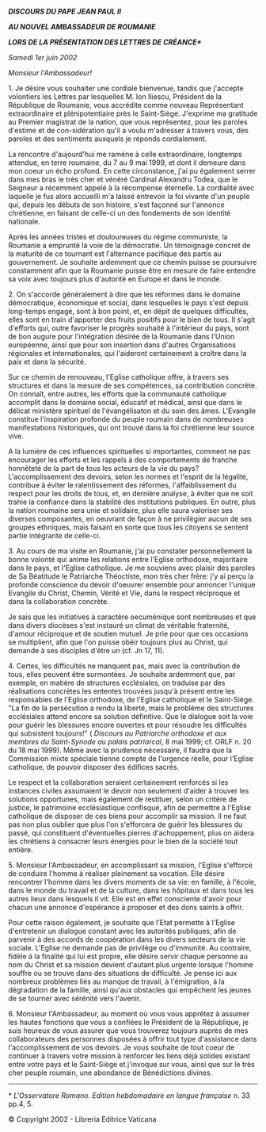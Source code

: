 ***DISCOURS DU PAPE JEAN PAUL II***

***AU NOUVEL AMBASSADEUR DE ROUMANIE***

***LORS DE LA PRÉSENTATION DES LETTRES DE CRÉANCE\****

*Samedi 1er juin 2002*

*Monsieur l'Ambassadeur!*

1\. Je désire vous souhaiter une cordiale bienvenue, tandis que j'accepte volontiers les Lettres par lesquelles M. Ion Iliescu, Président de la République de Roumanie, vous accrédite comme nouveau Représentant extraordinaire et plénipotentiaire près le Saint-Siège. J'exprime ma gratitude au Premier magistrat de la nation, que vous représentez, pour les paroles d'estime et de con-sidération qu'il a voulu m'adresser à travers vous, des paroles et des sentiments auxquels je réponds cordialement.

La rencontre d'aujourd'hui me ramène à celle extraordinaire, longtemps attendue, en terre roumaine, du 7 au 9 mai 1999, et dont il demeure dans mon coeur un écho profond. En cette circonstance, j'ai pu également serrer dans mes bras le très cher et vénéré Cardinal Alexandru Todea, que le Seigneur a récemment appelé à la récompense éternelle. La cordialité avec laquelle je fus alors accueilli m'a laissé entrevoir la foi vivante d'un peuple qui, depuis les débuts de son histoire, s'est façonné sur l'annonce chrétienne, en faisant de celle-ci un des fondements de son identité nationale.

Après les années tristes et douloureuses du régime communiste, la Roumanie a emprunté la voie de la démocratie. Un témoignage concret de la maturité de ce tournant est l'alternance pacifique des partis au gouvernement. Je souhaite ardemment que ce chemin puisse se poursuivre constamment afin que la Roumanie puisse être en mesure de faire entendre sa voix avec toujours plus d'autorité en Europe et dans le monde.

2\. On s'accorde généralement à dire que les réformes dans le domaine démocratique, économique et social, dans lesquelles le pays s'est depuis long-temps engagé, sont à bon point, et, en dépit de quelques difficultés, elles sont en train d'apporter des fruits positifs pour le bien de tous. Il s'agit d'efforts qui, outre favoriser le progrès souhaité à l'intérieur du pays, sont de bon augure pour l'intégration désirée de la Roumanie dans l'Union européenne, ainsi que pour son insertion dans d'autres Organisations régionales et internationales, qui l'aideront certainement à croître dans la paix et dans la sécurité.

Sur ce chemin de renouveau, l'Eglise catholique offre, à travers ses structures et dans la mesure de ses compétences, sa contribution concrète. On connaît, entre autres, les efforts que la communauté catholique accomplit dans le domaine social, éducatif et médical, ainsi que dans le délicat ministère spirituel de l'évangélisaton et du soin des âmes. L'Evangile constitue l'inspiration profonde du peuple roumain dans de nombreuses manifestations historiques, qui ont trouvé dans la foi chrétienne leur source vive.

A la lumière de ces influences spirituelles si importantes, comment ne pas encourager les efforts et les rappels à des comportements de franche honnêteté de la part de tous les acteurs de la vie du pays? L'accomplissement des devoirs, selon les normes et l'esprit de la légalité, contribue à éviter le ralentissement des réformes, l'affaiblissement du respect pour les droits de tous, et, en dernière analyse, à éviter que ne soit trahie la confiance dans la stabilité des institutions publiques. En outre, plus la nation roumaine sera unie et solidaire, plus elle saura valoriser ses diverses composantes, en oeuvrant de façon à ne privilégier aucun de ses groupes ethniques, mais faisant en sorte que tous les citoyens se sentent partie intégrante de celle-ci.

3\. Au cours de ma visite en Roumanie, j'ai pu constater personnellement la bonne volonté qui anime les relations entre l'Eglise orthodoxe, majoritaire dans le pays, et l'Eglise catholique. Je me souviens avec plaisir des paroles de Sa Béatitude le Patriarche Théoctiste, mon très cher frère: j'y ai perçu la profonde conscience du devoir d'oeuvrer ensemble pour annoncer l'unique Evangile du Christ, Chemin, Vérité et Vie, dans le respect réciproque et dans la collaboration concrète.

Je sais que les initiatives à caractère oecuménique sont nombreuses et que dans divers diocèses s'est instauré un climat de véritable fraternité, d'amour réciproque et de soutien mutuel. Je prie pour que ces occasions se multiplient, afin que l'on puisse obéir toujours plus au Christ, qui demande à ses disciples d'être un (cf. Jn 17, 11).

4\. Certes, les difficultés ne manquent pas, mais avec la contribution de tous, elles peuvent être surmontées. Je souhaite ardemment que, par exemple, en matière de structures ecclésiales, on traduise par des réalisations concrètes les ententes trouvées jusqu'à présent entre les responsables de l'Eglise orthodoxe, de l'Eglise catholique et le Saint-Siège. "La fin de la persécution a rendu la liberté, mais le problème des structures ecclésiales attend encore sa solution définitive. Que le dialogue soit la voie pour guérir les blessures encore ouvertes et pour résoudre les difficultés qui subsistent toujours!" ( *Discours au Patriarche orthodoxe et aux membres du Saint-Synode au palais patriarcal*, 8 mai 1999; cf. ORLF n. 20 du 18 mai 1999). Même avec la prudence nécessaire, il faudra que la Commission mixte spéciale tienne compte de l'urgence réelle, pour l'Eglise catholique, de pouvoir disposer des édifices sacrés.

Le respect et la collaboration seraient certainement renforcés si les instances civiles assumaient le devoir non seulement d'aider à trouver les solutions opportunes, mais également de restituer, selon un critère de justice, le patrimoine ecclésiastique confisqué, afin de permettre à l'Eglise catholique de disposer de ces biens pour accomplir sa mission. Il ne faut pas non plus oublier que plus l'on s'efforcera de guérir les blessures du passé, qui constituent d'éventuelles pierres d'achoppement, plus on aidera les chrétiens à consacrer leurs énergies pour le bien de la société tout entière.

5\. Monsieur l'Ambassadeur, en accomplissant sa mission, l'Eglise s'efforce de conduire l'homme à réaliser pleinement sa vocation. Elle désire rencontrer l'homme dans les divers moments de sa vie: en famille, à l'école, dans le monde du travail et de la culture, dans les hôpitaux et dans tous les autres lieux dans lesquels il vit. Elle est en effet consciente d'avoir pour chacun une annonce d'espérance à proposer et des dons saints à offrir.

Pour cette raison également, je souhaite que l'Etat permette à l'Eglise d'entretenir un dialogue constant avec les autorités publiques, afin de parvenir à des accords de coopération dans les divers secteurs de la vie sociale. L'Eglise ne demande pas de privilège ou d'immunité. Au contraire, fidèle à la finalité qui lui est propre, elle désire servir chaque personne au nom du Christ et sa mission devient d'autant plus urgente lorsque l'homme souffre ou se trouve dans des situations de difficulté. Je pense ici aux nombreux problèmes liés au manque de travail, à l'émigration, à la dégradation de la famille, ainsi qu'aux obstacles qui empêchent les jeunes de se tourner avec sérénité vers l'avenir.

6\. Monsieur l'Ambassadeur, au moment où vous vous apprêtez à assumer les hautes fonctions que vous a confiées le Président de la République, je suis heureux de vous assurer que vous trouverez toujours auprès de mes collaborateurs des personnes disposées à offrir tout type d'assistance dans l'accomplissement de vos devoirs. Je vous souhaite de tout coeur de continuer à travers votre mission à renforcer les liens déjà solides existant entre votre pays et le Saint-Siège et j'invoque sur vous, ainsi que sur le très cher peuple roumain, une abondance de Bénédictions divines.

* * *

\* *L'Osservatore Romano. Edition hebdomadaire en langue française* n. 33 pp.4, 5.

© Copyright 2002 - Libreria Editrice Vaticana